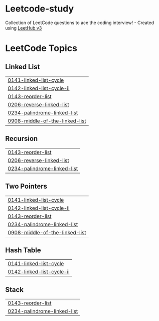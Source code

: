 # Leetcode-study
Collection of LeetCode questions to ace the coding interview! - Created using [LeetHub v3](https://github.com/raphaelheinz/LeetHub-3.0)

<!---LeetCode Topics Start-->
# LeetCode Topics
## Linked List
|  |
| ------- |
| [0141-linked-list-cycle](https://github.com/mersault18/Leetcode-study/tree/master/0141-linked-list-cycle) |
| [0142-linked-list-cycle-ii](https://github.com/mersault18/Leetcode-study/tree/master/0142-linked-list-cycle-ii) |
| [0143-reorder-list](https://github.com/mersault18/Leetcode-study/tree/master/0143-reorder-list) |
| [0206-reverse-linked-list](https://github.com/mersault18/Leetcode-study/tree/master/0206-reverse-linked-list) |
| [0234-palindrome-linked-list](https://github.com/mersault18/Leetcode-study/tree/master/0234-palindrome-linked-list) |
| [0908-middle-of-the-linked-list](https://github.com/mersault18/Leetcode-study/tree/master/0908-middle-of-the-linked-list) |
## Recursion
|  |
| ------- |
| [0143-reorder-list](https://github.com/mersault18/Leetcode-study/tree/master/0143-reorder-list) |
| [0206-reverse-linked-list](https://github.com/mersault18/Leetcode-study/tree/master/0206-reverse-linked-list) |
| [0234-palindrome-linked-list](https://github.com/mersault18/Leetcode-study/tree/master/0234-palindrome-linked-list) |
## Two Pointers
|  |
| ------- |
| [0141-linked-list-cycle](https://github.com/mersault18/Leetcode-study/tree/master/0141-linked-list-cycle) |
| [0142-linked-list-cycle-ii](https://github.com/mersault18/Leetcode-study/tree/master/0142-linked-list-cycle-ii) |
| [0143-reorder-list](https://github.com/mersault18/Leetcode-study/tree/master/0143-reorder-list) |
| [0234-palindrome-linked-list](https://github.com/mersault18/Leetcode-study/tree/master/0234-palindrome-linked-list) |
| [0908-middle-of-the-linked-list](https://github.com/mersault18/Leetcode-study/tree/master/0908-middle-of-the-linked-list) |
## Hash Table
|  |
| ------- |
| [0141-linked-list-cycle](https://github.com/mersault18/Leetcode-study/tree/master/0141-linked-list-cycle) |
| [0142-linked-list-cycle-ii](https://github.com/mersault18/Leetcode-study/tree/master/0142-linked-list-cycle-ii) |
## Stack
|  |
| ------- |
| [0143-reorder-list](https://github.com/mersault18/Leetcode-study/tree/master/0143-reorder-list) |
| [0234-palindrome-linked-list](https://github.com/mersault18/Leetcode-study/tree/master/0234-palindrome-linked-list) |
<!---LeetCode Topics End-->